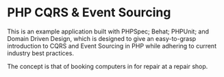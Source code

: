 # PHP CQRS & Event Sourcing

This is an example application built with PHPSpec; Behat; PHPUnit; and Domain Driven Design, which is designed to give an easy-to-grasp introduction to CQRS and Event Sourcing in PHP while adhering to current industry best practices.

The concept is that of booking computers in for repair at a repair shop.
